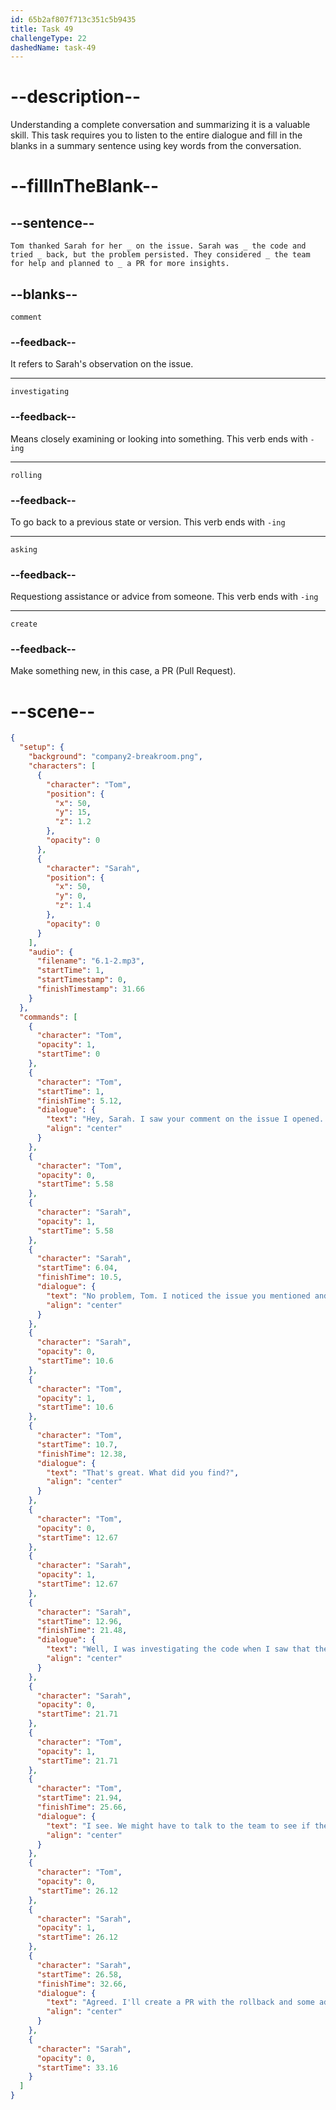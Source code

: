 ```yaml
---
id: 65b2af807f713c351c5b9435
title: Task 49
challengeType: 22
dashedName: task-49
---
```


<!--
AUDIO REFERENCE: 

Entire Dialogue:
Tom: Hey Sarah, I saw your comment on the issue I opened. Thanks for your help.
Sarah: No problem, Tom. I noticed the issue you mentioned, and I’ve already tried a few things to solve it.
Tom: That's great. What did you find?
Sarah: Well, I was investigating the code when I saw that the problem might be related to the recent updates. I tried rolling back to the previous version, but it didn't fix the issue.
Tom: I see. We might have to talk to the team to see if they can help us.
Sarah: Agreed. I’ll create a PR with the rollback and some additional logs for debugging. That may help us find what the problem is.
-->

# --description--

Understanding a complete conversation and summarizing it is a valuable skill. This task requires you to listen to the entire dialogue and fill in the blanks in a summary sentence using key words from the conversation.

# --fillInTheBlank--

## --sentence--

`Tom thanked Sarah for her _ on the issue. Sarah was _ the code and tried _ back, but the problem persisted. They considered _ the team for help and planned to _ a PR for more insights.`

## --blanks--

`comment`

### --feedback--

It refers to Sarah's observation on the issue.

---

`investigating`

### --feedback--

Means closely examining or looking into something. This verb ends with `-ing`

---

`rolling`

### --feedback--

To go back to a previous state or version. This verb ends with `-ing`

---

`asking`

### --feedback--

Requestiong assistance or advice from someone. This verb ends with `-ing`

---

`create`

### --feedback--

Make something new, in this case, a PR (Pull Request).

# --scene--

```json
{
  "setup": {
    "background": "company2-breakroom.png",
    "characters": [
      {
        "character": "Tom",
        "position": {
          "x": 50,
          "y": 15,
          "z": 1.2
        },
        "opacity": 0
      },
      {
        "character": "Sarah",
        "position": {
          "x": 50,
          "y": 0,
          "z": 1.4
        },
        "opacity": 0
      }
    ],
    "audio": {
      "filename": "6.1-2.mp3",
      "startTime": 1,
      "startTimestamp": 0,
      "finishTimestamp": 31.66
    }
  },
  "commands": [
    {
      "character": "Tom",
      "opacity": 1,
      "startTime": 0
    },
    {
      "character": "Tom",
      "startTime": 1,
      "finishTime": 5.12,
      "dialogue": {
        "text": "Hey, Sarah. I saw your comment on the issue I opened. Thanks for your help.",
        "align": "center"
      }
    },
    {
      "character": "Tom",
      "opacity": 0,
      "startTime": 5.58
    },
    {
      "character": "Sarah",
      "opacity": 1,
      "startTime": 5.58
    },
    {
      "character": "Sarah",
      "startTime": 6.04,
      "finishTime": 10.5,
      "dialogue": {
        "text": "No problem, Tom. I noticed the issue you mentioned and I've already tried a few things to solve it.",
        "align": "center"
      }
    },
    {
      "character": "Sarah",
      "opacity": 0,
      "startTime": 10.6
    },
    {
      "character": "Tom",
      "opacity": 1,
      "startTime": 10.6
    },
    {
      "character": "Tom",
      "startTime": 10.7,
      "finishTime": 12.38,
      "dialogue": {
        "text": "That's great. What did you find?",
        "align": "center"
      }
    },
    {
      "character": "Tom",
      "opacity": 0,
      "startTime": 12.67
    },
    {
      "character": "Sarah",
      "opacity": 1,
      "startTime": 12.67
    },
    {
      "character": "Sarah",
      "startTime": 12.96,
      "finishTime": 21.48,
      "dialogue": {
        "text": "Well, I was investigating the code when I saw that the problem might be related to the recent updates. I tried rolling back to the previous version, but it didn't fix the issue.",
        "align": "center"
      }
    },
    {
      "character": "Sarah",
      "opacity": 0,
      "startTime": 21.71
    },
    {
      "character": "Tom",
      "opacity": 1,
      "startTime": 21.71
    },
    {
      "character": "Tom",
      "startTime": 21.94,
      "finishTime": 25.66,
      "dialogue": {
        "text": "I see. We might have to talk to the team to see if they can help us.",
        "align": "center"
      }
    },
    {
      "character": "Tom",
      "opacity": 0,
      "startTime": 26.12
    },
    {
      "character": "Sarah",
      "opacity": 1,
      "startTime": 26.12
    },
    {
      "character": "Sarah",
      "startTime": 26.58,
      "finishTime": 32.66,
      "dialogue": {
        "text": "Agreed. I'll create a PR with the rollback and some additional logs for debugging. That may help us find what the problem is.",
        "align": "center"
      }
    },
    {
      "character": "Sarah",
      "opacity": 0,
      "startTime": 33.16
    }
  ]
}
```
